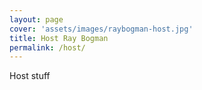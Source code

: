 ```yaml
---
layout: page
cover: 'assets/images/raybogman-host.jpg'
title: Host Ray Bogman
permalink: /host/
---
```


<p>Host stuff</p>
